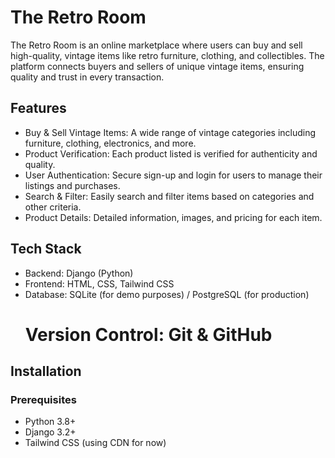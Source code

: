 <h1> The Retro Room </h1>
<p> The Retro Room is an online marketplace where users can buy and sell high-quality, vintage items like retro furniture, clothing, and collectibles. 
  The platform connects buyers and sellers of unique vintage items, ensuring quality and trust in every transaction. </p>

<h2> Features </h2>
<ul>
  <li>  Buy & Sell Vintage Items: A wide range of vintage categories including furniture, clothing, electronics, and more.</li>
  <li> Product Verification: Each product listed is verified for authenticity and quality.</li>
    <li>User Authentication: Secure sign-up and login for users to manage their listings and purchases. </li>
    <li>Search & Filter: Easily search and filter items based on categories and other criteria. </li>
    <li>Product Details: Detailed information, images, and pricing for each item. </p> </li>
  
</ul>





  
<h2>Tech Stack</h2>
<ul> 
  <li>  Backend: Django (Python)</li>
   <li> Frontend: HTML, CSS, Tailwind CSS</li>
   <li> Database: SQLite (for demo purposes) / PostgreSQL (for production) </li>
 
<h1>Version Control: Git & GitHub  </h1>



</ul>

<h2> Installation</h2>
<h3> Prerequisites </h3>
<ul>
  <li>Python 3.8+</li>
  <li>Django 3.2+</li>
  <li> Tailwind CSS (using CDN for now)</li>
</ul>



